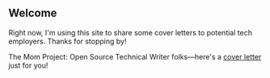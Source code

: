 ## Welcome

Right now, I'm using this site to share some cover letters to potential tech employers. Thanks for stopping by!

The Mom Project: Open Source Technical Writer folks—here's a [cover letter](https://github.com/SuzGupta/suzgupta.github.io/blob/master/OpenSourceTechWriter.md) just for you!
